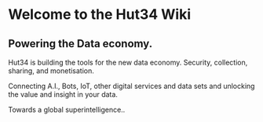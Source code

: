 # Welcome to the Hut34 Wiki

## Powering the Data economy.

Hut34 is building the tools for the new data economy. Security, collection, sharing, and monetisation. 

Connecting A.I., Bots, IoT, other digital services and data sets and unlocking the value and insight in your data. 

Towards a global superintelligence..
